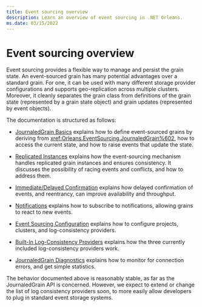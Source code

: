 ```yaml
---
title: Event sourcing overview
description: Learn an overview of event sourcing in .NET Orleans.
ms.date: 03/15/2022
---
```


# Event sourcing overview

Event sourcing provides a flexible way to manage and persist the grain state. An event-sourced grain has many potential advantages over a standard grain. For one, it can be used with many different storage provider configurations and supports geo-replication across multiple clusters. Moreover, it cleanly separates the grain class from definitions of the grain state (represented by a grain state object) and grain updates (represented by event objects).

The documentation is structured as follows:

* [JournaledGrain Basics](journaledgrain-basics.md) explains how to define event-sourced grains by deriving from <xref:Orleans.EventSourcing.JournaledGrain%602>, how to access the current state, and how to raise events that update the state.

* [Replicated Instances](replicated-instances.md) explains how the event-sourcing mechanism handles replicated grain instances and ensures consistency. It discusses the possibility of racing events and conflicts, and how to address them.

* [Immediate/Delayed Confirmation](immediate-vs-delayed-confirmation.md) explains how delayed confirmation of events, and reentrancy, can improve availability and throughput.

* [Notifications](notifications.md) explains how to subscribe to notifications, allowing grains to react to new events.

* [Event Sourcing Configuration](event-sourcing-configuration.md) explains how to configure projects, clusters, and log-consistency providers.

* [Built-In Log-Consistency Providers](log-consistency-providers.md) explains how the three currently included log-consistency providers work.

* [JournaledGrain Diagnostics](journaledgrain-diagnostics.md) explains how to monitor for connection errors, and get simple statistics.

The behavior documented above is reasonably stable, as far as the JournaledGrain API is concerned. However, we expect to extend or change the list of log consistency providers soon, to more easily allow developers to plug in standard event storage systems.
